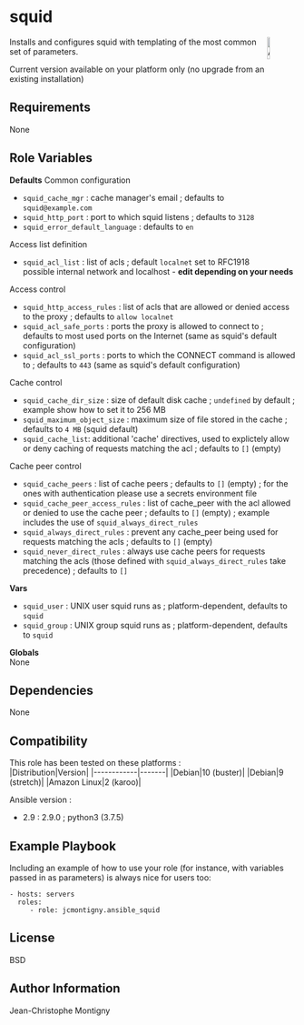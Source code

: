 squid
=====

<img src="https://docs.ansible.com/ansible-tower/3.2.4/html_ja/installandreference/_static/images/logo_invert.png" width="10%" height="10%" alt="Ansible logo" align="right"/>

Installs and configures squid with templating of the most common set of parameters.

Current version available on your platform only (no upgrade from an existing installation)

Requirements
------------

None

Role Variables
--------------

__Defaults__
Common configuration
- `squid_cache_mgr` : cache manager's email ; defaults to `squid@example.com`
- `squid_http_port` : port to which squid listens ; defaults to `3128`
- `squid_error_default_language` : defaults to `en`

Access list definition
- `squid_acl_list` : list of acls ; default `localnet` set to RFC1918 possible internal network and localhost - __edit depending on your needs__

Access control
- `squid_http_access_rules` : list of acls that are allowed or denied access to the proxy ; defaults to `allow localnet`
- `squid_acl_safe_ports` : ports the proxy is allowed to connect to ; defaults to most used ports on the Internet (same as squid's default configuration)
- `squid_acl_ssl_ports` : ports to which the CONNECT command is allowed to ; defaults to `443` (same as squid's default configuration)

Cache control
- `squid_cache_dir_size` : size of default disk cache ; `undefined` by default ; example show how to set it to 256 MB
- `squid_maximum_object_size` : maximum size of file stored in the cache ; defaults to `4 MB` (squid default)
- `squid_cache_list`: additional 'cache' directives, used to explictely allow or deny caching of requests matching the acl ; defaults to `[]` (empty)

Cache peer control
- `squid_cache_peers` : list of cache peers ; defaults to `[]` (empty) ; for the ones with authentication please use a secrets environment file
- `squid_cache_peer_access_rules` : list of cache_peer with the acl allowed or denied to use the cache peer ; defaults to `[]` (empty) ; example includes the use of `squid_always_direct_rules` 
- `squid_always_direct_rules` : prevent any cache_peer being used for requests matching the acls ; defaults to `[]` (empty)
- `squid_never_direct_rules` : always use cache peers for requests matching the acls (those defined with `squid_always_direct_rules` take precedence) ; defaults to `[]`

__Vars__  
- `squid_user` : UNIX user squid runs as ; platform-dependent, defaults to `squid`
- `squid_group` : UNIX group squid runs as ; platform-dependent, defaults to `squid`

__Globals__  
None

Dependencies
------------

None

Compatibility
-------------

This role has been tested on these platforms :  
|Distribution|Version|
|------------|-------|
|Debian|10 (buster)|
|Debian|9 (stretch)|
|Amazon Linux|2 (karoo)|

Ansible version :  
* 2.9 : 2.9.0 ; python3 (3.7.5)

Example Playbook
----------------

Including an example of how to use your role (for instance, with variables passed in as parameters) is always nice for users too:

    - hosts: servers
      roles:
         - role: jcmontigny.ansible_squid

License
-------

BSD

Author Information
------------------

Jean-Christophe Montigny
